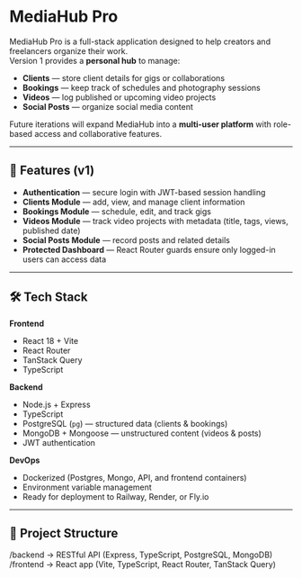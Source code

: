 # MediaHub Pro

MediaHub Pro is a full-stack application designed to help creators and freelancers organize their work.  
Version 1 provides a **personal hub** to manage:

- **Clients** — store client details for gigs or collaborations  
- **Bookings** — keep track of schedules and photography sessions  
- **Videos** — log published or upcoming video projects  
- **Social Posts** — organize social media content  

Future iterations will expand MediaHub into a **multi-user platform** with role-based access and collaborative features.

---

## 🚀 Features (v1)

- **Authentication** — secure login with JWT-based session handling  
- **Clients Module** — add, view, and manage client information  
- **Bookings Module** — schedule, edit, and track gigs  
- **Videos Module** — track video projects with metadata (title, tags, views, published date)  
- **Social Posts Module** — record posts and related details  
- **Protected Dashboard** — React Router guards ensure only logged-in users can access data  

---

## 🛠️ Tech Stack

**Frontend**
- React 18 + Vite  
- React Router  
- TanStack Query  
- TypeScript  

**Backend**
- Node.js + Express  
- TypeScript  
- PostgreSQL (`pg`) — structured data (clients & bookings)  
- MongoDB + Mongoose — unstructured content (videos & posts)  
- JWT authentication  

**DevOps**
- Dockerized (Postgres, Mongo, API, and frontend containers)  
- Environment variable management  
- Ready for deployment to Railway, Render, or Fly.io  

---

## 📂 Project Structure
/backend → RESTful API (Express, TypeScript, PostgreSQL, MongoDB)
/frontend → React app (Vite, TypeScript, React Router, TanStack Query)
